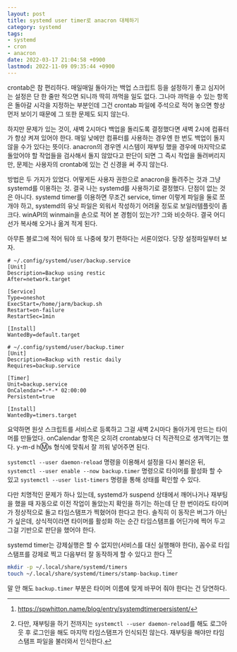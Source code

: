 ```yaml
---
layout: post
title: systemd user timer로 anacron 대체하기
category: systemd
tags:
- systemd
- cron
- anacron
date: 2022-03-17 21:04:58 +0900
lastmod: 2022-11-09 09:35:44 +0900
---
```


crontab은 참 편리하다. 매일매일 돌아가는 백업 스크립트 등을 설정하기 좋고 심지어는 설정은 단 한 줄만 적으면 되니까 딱히 까먹을 일도 없다. 그나마 까먹을 수 있는 항목은 돌아갈 시각을 지정하는 부분인데 그건 crontab 파일에 주석으로 적어 놓으면 항상 먼저 보이기 때문에 그 또한 문제도 되지 않는다.

하지만 문제가 있는 것이, 새벽 2시마다 백업을 돌리도록 결정했다면 새벽 2시에 컴퓨터가 항상 켜져 있어야 한다. 매일 낮에만 컴퓨터를 사용하는 경우엔 한 번도 백업이 돌지 않을 수가 있다는 뜻이다. anacron의 경우엔 시스템이 재부팅 했을 경우에 마지막으로 돌았어야 할 작업들을 검사해서 돌지 않았다고 판단이 되면 그 즉시 작업을 돌려버리지만, 문제는 사용자의 crontab에 있는 건 신경을 써 주지 않는다.

방법은 두 가지가 있었다. 어떻게든 사용자 권한으로 anacron을 돌려주는 것과 그냥 systemd를 이용하는 것. 결국 나는 systemd를 사용하기로 결정했다.
단점이 없는 것은 아니다. systemd timer를 이용하면 무조건 service, timer 이렇게 파일을 둘로 쪼개야 하고, systemd의 유닛 파일은 외워서 작성하기 어려울 정도로 보일러템플릿이 좀 크다. winAPI의 winmain을 손으로 적어 본 경험이 있는가? 그와 비슷하다. 결국 어디선가 복사해 오거나 옮겨 적게 된다.

아무튼 블로그에 적어 둬야 또 나중에 찾기 편하다는 서론이었다. 당장 설정파일부터 보자.

```systemd
# ~/.config/systemd/user/backup.service
[Unit]
Description=Backup using restic
After=network.target

[Service]
Type=oneshot
ExecStart=/home/jarm/backup.sh
Restart=on-failure
RestartSec=1min

[Install]
WantedBy=default.target
```

```systemd
# ~/.config/systemd/user/backup.timer
[Unit]
Description=Backup with restic daily
Requires=backup.service

[Timer]
Unit=backup.service
OnCalendar=*-*-* 02:00:00
Persistent=true

[Install]
WantedBy=timers.target
```

요약하면 원샷 스크립트를 서비스로 등록하고 그걸 새벽 2시마다 돌아가게 만드는 타이머를 만들었다. onCalendar 항목은 오히려 crontab보다 더 직관적으로 생겨먹기는 했다. y-m-d h:m:s 형식에 맞춰서 잘 끼워 넣어주면 된다.

`systemctl --user daemon-reload` 명령을 이용해서 설정을 다시 불러온 뒤, `systemctl --user enable --now backup.timer` 명령으로 타이머를 활성화 할 수 있고 `systemctl --user list-timers` 명령을 통해 상태를 확인할 수 있다.

다만 치명적인 문제가 하나 있는데, systemd가 suspend 상태에서 깨어나거나 재부팅을 했을 때 자동으로 이전 작업이 돌았는지 확인을 하기는 하는데 단 한 번이라도 타이머가 정상적으로 돌고 타임스탬프가 찍혔어야 한다고 한다. 솔직히 이 동작은 버그가 아닌가 싶은데, 상식적이라면 타이머를 활성화 하는 순간 타임스탬프를 어딘가에 찍어 두고 그걸 기반으로 판단을 했어야 한다.

systemd timer는 강제실행은 할 수 없지만(서비스를 대신 실행해야 한다), 꼼수로 타임스탬프를 강제로 찍고 다음부터 잘 동작하게 할 수 있다고 한다 [^1][^2]

```sh
mkdir -p ~/.local/share/systemd/timers
touch ~/.local/share/systemd/timers/stamp-backup.timer
```

말 안 해도 `backup.timer` 부분은 타이머 이름에 맞게 바꾸어 줘야 한다는 건 당연하다.

[^1]: <https://spwhitton.name/blog/entry/systemdtimerpersistent/>
[^2]: 다만, 재부팅을 하기 전까지는 `systemctl --user daemon-reload`를 해도 로그아웃 후 로그인을 해도 마지막 타임스탬프가 인식되진 않는다. 재부팅을 해야만 타임스탬프 파일을 불러와서 인식한다.
